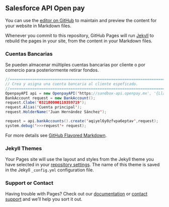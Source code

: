 ## Salesforce API Open pay

You can use the [editor on GitHub](https://github.com/JuliomOrtega/OPPAPISF1/edit/gh-pages/index.md) to maintain and preview the content for your website in Markdown files.

Whenever you commit to this repository, GitHub Pages will run [Jekyll](https://jekyllrb.com/) to rebuild the pages in your site, from the content in your Markdown files.

### Cuentas Bancarias

Se pueden almacenar múltiples cuentas bancarias por cliente o por comercio para posteriormente retirar fondos.

```java
//======================================================================================================
// Crea y asigna una cuenta bancaria al cliente espeficado.
//======================================================================================================
OpenpayAPI api = new OpenpayAPI('https://sandbox-api.openpay.mx', '{Llave Privada}', '{MERCHANT_ID}');
BankAccount request = new BankAccount();
request.Clabe('032180000118359719');
request.Alias('Cuenta principal');
request.HolderName('Juan Hernández Sánchez');

request = api.bankAccounts().create('aqiyel6y0zfvpa6eptav',request);
system.debug('>>>request'+ request);

```

For more details see [GitHub Flavored Markdown](https://guides.github.com/features/mastering-markdown/).

### Jekyll Themes

Your Pages site will use the layout and styles from the Jekyll theme you have selected in your [repository settings](https://github.com/JuliomOrtega/OPPAPISF1/settings/pages). The name of this theme is saved in the Jekyll `_config.yml` configuration file.

### Support or Contact

Having trouble with Pages? Check out our [documentation](https://docs.github.com/categories/github-pages-basics/) or [contact support](https://support.github.com/contact) and we’ll help you sort it out.
